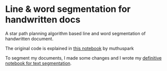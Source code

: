 # Line & word segmentation for handwritten docs
A star path planning algorithm based line and word segmentation of handwritten document.

The original code is explained in [this notebook](https://github.com/muthuspark/line-segmentation-handwritten-doc/blob/master/A*%20Path%20Planning%20Line%20Segmentation%20Algorithm.ipynb) by muthuspark

To segment my documents, I made some changes and I wrote my [definitive notebook for text segmentation](https://github.com/LorenzoBabini/line-segmentation-handwritten-doc/blob/master/fixed_text_segmentation.ipynb).
